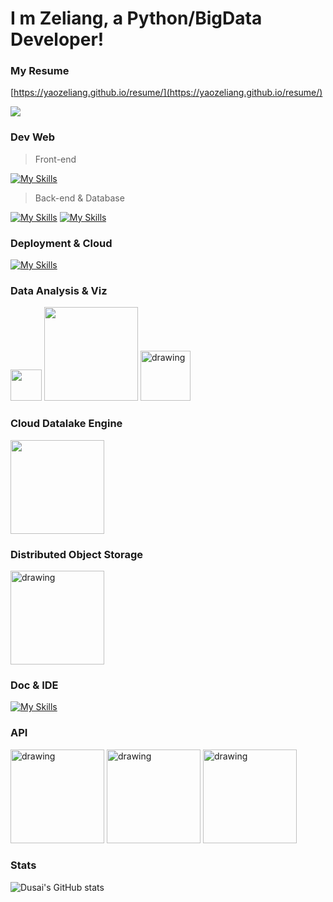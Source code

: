 # I m Zeliang, a Python/BigData Developer!


### My Resume
[https://yaozeliang.github.io/resume/](https://yaozeliang.github.io/resume/)

![](https://img.shields.io/badge/python-3.10-orange?style=for-the-badge&logo=python&logoColor=orange)

### Dev Web
> Front-end

[![My Skills](https://skillicons.dev/icons?i=js,html,css,react,materialui,bootstrap,jquery&theme=light)](https://skillicons.dev)

> Back-end & Database

[![My Skills](https://skillicons.dev/icons?i=python,linux&theme=light)](https://skillicons.dev) [![My Skills](https://skillicons.dev/icons?i=django,mysql,sqlite,redis&theme=light)](https://skillicons.dev)

### Deployment & Cloud

[![My Skills](https://skillicons.dev/icons?i=kubernetes,docker,aws,git,gitlab,heroku,grafana&theme=light)](https://skillicons.dev)

### Data Analysis & Viz

<img src="https://www.vectorlogo.zone/logos/d3js/d3js-icon.svg" width="50"/>  <img src="https://www.vectorlogo.zone/logos/microsoft_powerbi/microsoft_powerbi-ar21.svg" width="150"/>  <img src="https://i0.wp.com/cloudsys.no/wp-content/uploads/2019/02/PowerApps-Logo.png?ssl=1" alt="drawing" width="80"/>


### Cloud Datalake Engine
<img src="https://www.vectorlogo.zone/logos/dremio/dremio-ar21.svg"  width="150"/>

### Distributed Object Storage
<img src="https://min.io/resources/img/logo/MINIO_wordmark.png" alt="drawing" width="150"/>

### Doc & IDE

[![My Skills](https://skillicons.dev/icons?i=md,vscode&theme=light)](https://skillicons.dev)

### API

<img src="https://pandwarf.com/wp/wp-content/uploads/2021/11/swagger-banner.png" alt="drawing" width="150"/> <img src="https://www.django-rest-framework.org/img/logo.png" alt="drawing" width="150"/> <img src="https://fastapi.tiangolo.com/img/logo-margin/logo-teal.png" alt="drawing" width="150"/>

### Stats

![Dusai's GitHub stats](https://github-readme-stats.vercel.app/api?username=yaozeliang)

